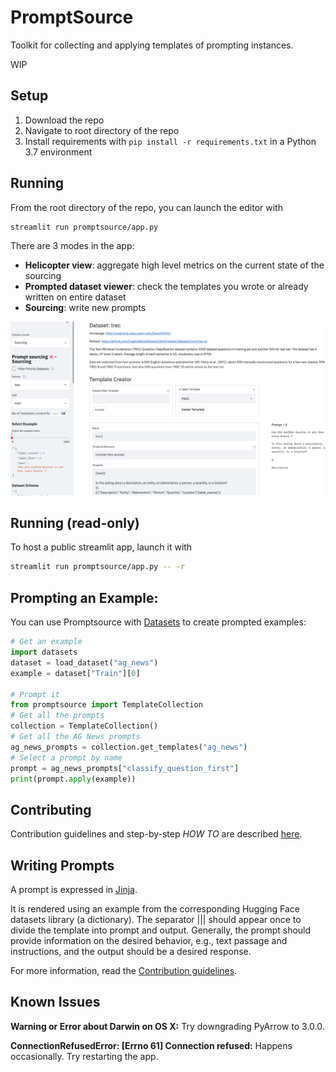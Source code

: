 # PromptSource
Toolkit for collecting and applying templates of prompting instances.

WIP

## Setup
1. Download the repo
2. Navigate to root directory of the repo
3. Install requirements with `pip install -r requirements.txt` in a Python 3.7 environment

## Running
From the root directory of the repo, you can launch the editor with
```
streamlit run promptsource/app.py
```

There are 3 modes in the app:
- **Helicopter view**: aggregate high level metrics on the current state of the sourcing
- **Prompted dataset viewer**: check the templates you wrote or already written on entire dataset
- **Sourcing**: write new prompts

<img src="assets/promptsource_app.png" width="800">

## Running (read-only)
To host a public streamlit app, launch it with
```bash
streamlit run promptsource/app.py -- -r
```

## Prompting an Example:
You can use Promptsource with [Datasets](https://huggingface.co/docs/datasets/) to create
prompted examples:
```python
# Get an example
import datasets
dataset = load_dataset("ag_news")
example = dataset["Train"][0]

# Prompt it
from promptsource import TemplateCollection
# Get all the prompts
collection = TemplateCollection()
# Get all the AG News prompts
ag_news_prompts = collection.get_templates("ag_news")
# Select a prompt by name
prompt = ag_news_prompts["classify_question_first"]
print(prompt.apply(example))
```

## Contributing
Contribution guidelines and step-by-step *HOW TO* are described [here](CONTRIBUTING.md).

## Writing Prompts
A prompt is expressed in [Jinja](https://jinja.palletsprojects.com/en/3.0.x/).

It is rendered using an example from the corresponding Hugging Face datasets library
(a dictionary). The separator ||| should appear once to divide the template into prompt
and output. Generally, the prompt should provide information on the desired behavior,
e.g., text passage and instructions, and the output should be a desired response.

For more information, read the [Contribution guidelines](CONTRIBUTING.md).

## Known Issues

**Warning or Error about Darwin on OS X:** Try downgrading PyArrow to 3.0.0.

**ConnectionRefusedError: [Errno 61] Connection refused:** Happens occasionally. Try restarting the app.
